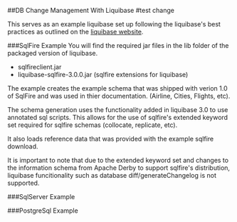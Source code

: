 ##DB Change Management With Liquibase
#test change

This serves as an example liquibase set up following the liquibase's best practices as outlined on the [liquibase website](http://www.liquibase.org/bestpractices.html).

###SqlFire Example
You will find the required jar files in the lib folder of the packaged version of liquibase. 

* sqlfireclient.jar
* liquibase-sqlfire-3.0.0.jar (sqlfire extensions for liquibase)

The example creates the example schema that was shipped with verion 1.0 of SqlFire and was used in thier documentation. (Airline, Cities, Flights, etc).

The schema generation uses the functionality added in liquibase 3.0 to use annotated sql scripts. This allows for the use of sqlfire's extended keyword set required for sqlfire schemas (collocate, replicate, etc).

It also loads reference data that was provided with the example sqlfire download.

It is important to note that due to the extended keyword set and changes to the information schema from Apache Derby to support sqlfire's distribution, liquibase funcitionality such as database diff/generateChangelog is not supported.


###SqlServer Example


###PostgreSql Example
